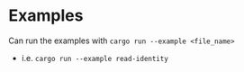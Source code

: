 # Examples

Can run the examples with `cargo run --example <file_name>`

* i.e. `cargo run --example read-identity`
